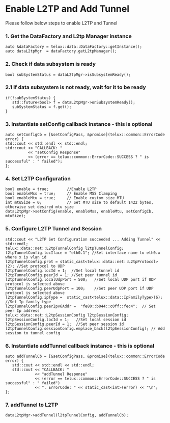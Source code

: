 # Enable L2TP and Add Tunnel

Please follow below steps to enable L2TP and Tunnel

### 1. Get the DataFactory and L2tp Manager instance

   ~~~~~~{.cpp}
   auto &dataFactory = telux::data::DataFactory::getInstance();
   auto dataL2tpMgr  = dataFactory.getL2tpManager();
   ~~~~~~

### 2. Check if data subsystem is ready

   ~~~~~~{.cpp}
   bool subSystemStatus = dataL2tpMgr->isSubsystemReady();
   ~~~~~~

### 2.1 If data subsystem is not ready, wait for it to be ready

   ~~~~~~{.cpp}
   if(!subSystemStatus) {
      std::future<bool> f = dataL2tpMgr->onSubsystemReady();
      subSystemStatus = f.get();
   }
   ~~~~~~

### 3. Instantiate setConfig callback instance - this is optional

   ~~~~~~{.cpp}
   auto setConfigCb = [&setConfigPass, &promise](telux::common::ErrorCode error) {
   std::cout << std::endl << std::endl;
   std::cout << "CALLBACK: "
             << "setConfig Response"
             << (error == telux::common::ErrorCode::SUCCESS ? " is successful" : " failed");
   };
   ~~~~~~

### 4. Set L2TP Configuration
   ~~~~~~{.cpp}
   bool enable = true;        //Enable L2TP
   bool enableMss = true;     // Enable MSS Clamping
   bool enableMtu = true;     // Enable custom size MTU
   int mtuSize = 0;           // Set MTU size to default 1422 bytes, otherwise set desired mtu size
   dataL2tpMgr->setConfig(enable, enableMss, enableMtu, setConfigCb, mtuSize);
   ~~~~~~

### 5. Configure L2TP Tunnel and Session

   ~~~~~~{.cpp}
   std::cout << "L2TP Set Configuration succeeded ... Adding Tunnel" << std::endl;
   telux::data::net::L2tpTunnelConfig l2tpTunnelConfig;
   l2tpTunnelConfig.locIface = "eth0.1"; //Set interface name to eth0.x where x is vlan id
   l2tpTunnelConfig.prot = static_cast<telux::data::net::L2tpProtocol>(2); //Set protocol to UDP
   l2tpTunnelConfig.locId = 1;  //Set local tunnel id
   l2tpTunnelConfig.peerId = 1; //Set peer tunnel id
   l2tpTunnelConfig.localUdpPort = 500;   //Set local UDP port if UDP protocol is selected above
   l2tpTunnelConfig.peerUdpPort = 100;    //Set peer UDP port if UDP protocol is selected above
   l2tpTunnelConfig.ipType =  static_cast<telux::data::IpFamilyType>(6); //Set Ip family type
   l2tpTunnelConfig.peerIpv6Addr =  "fe80::b044::c0ff::fec4";  // Set peer Ip address
   telux::data::net::L2tpSessionConfig l2tpSessionConfig;
   l2tpSessionConfig.locId = 1;   //Set local session id
   l2tpSessionConfig.peerId = 1;  //Set peer session id
   l2tpTunnelConfig.sessionConfig.emplace_back(l2tpSessionConfig); // Add session to tunnel config
   ~~~~~~

###   6. Instantiate addTunnel callback instance - this is optional

   ~~~~~~{.cpp}
   auto addTunnelCb = [&setConfigPass, &promise](telux::common::ErrorCode error) {
      std::cout << std::endl << std::endl;
      std::cout << "CALLBACK: "
                << "addTunnel Response"
                << (error == telux::common::ErrorCode::SUCCESS ? " is successful" : " failed")
                << ". ErrorCode: " << static_cast<int>(error) << "\n";
   };
   ~~~~~~

### 7. addTunnel to L2TP

   ~~~~~~{.cpp}
   dataL2tpMgr->addTunnel(l2tpTunnelConfig, addTunnelCb);
   ~~~~~~
